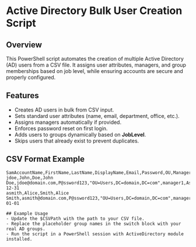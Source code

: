 # Active Directory Bulk User Creation Script

## Overview
This PowerShell script automates the creation of multiple Active Directory (AD) users from a CSV file. It assigns user attributes, managers, and group memberships based on job level, while ensuring accounts are secure and properly configured.

## Features
- Creates AD users in bulk from CSV input.
- Sets standard user attributes (name, email, department, office, etc.).
- Assigns managers automatically if provided.
- Enforces password reset on first login.
- Adds users to groups dynamically based on **JobLevel**.
- Skips users that already exist to prevent duplicates.

## CSV Format Example
```csv
SamAccountName,FirstName,LastName,DisplayName,Email,Password,OU,Manager,JobLevel,Department,Office,Title,Company,Description,Initials,AccountExpires
jdoe,John,Doe,John Doe,jdoe@domain.com,P@ssword123,"OU=Users,DC=domain,DC=com",manager1,Associate,IT,HeadOffice,Technician,Contoso,Support,J,D2025-12-31
asmith,Alice,Smith,Alice Smith,asmith@domain.com,P@ssword123,"OU=Users,DC=domain,DC=com",manager2,Manager,Finance,BranchOffice,Manager,Contoso,Finance,A,D2026-01-01

## Example Usage
- Update the $CSVPath with the path to your CSV file.
- Replace the placeholder group names in the switch block with your real AD groups.
- Run the script in a PowerShell session with ActiveDirectory module installed.
